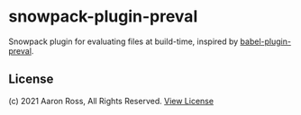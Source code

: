 # snowpack-plugin-preval

Snowpack plugin for evaluating files at build-time, inspired by [babel-plugin-preval](https://github.com/kentcdodds/babel-plugin-preval).

## License

(c) 2021 Aaron Ross, All Rights Reserved. [View License](./LICENSE)


